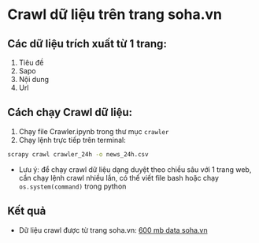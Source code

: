 # Crawl dữ liệu trên trang soha.vn
## Các dữ liệu trích xuất từ 1 trang:
1. Tiêu đề
2. Sapo
3. Nội dung
4. Url

## Cách chạy Crawl dữ liệu:
1. Chạy file Crawler.ipynb trong thư mục `crawler`
2. Chạy lệnh trực tiếp trên terminal:
```sh
scrapy crawl crawler_24h -o news_24h.csv
```

* Lưu ý: để chạy crawl dữ liệu dạng duyệt theo chiều sâu với 1 trang web, cần chạy lệnh crawl nhiều lần, có thể viết file bash hoặc chạy `os.system(command)` trong python

## Kết quả
- Dữ liệu crawl được từ trang soha.vn: [600 mb data soha.vn](https://drive.google.com/file/d/1SuYzCb8kpNQRkM24nLdStGp1c9iwPBnQ/view?usp=sharing)
